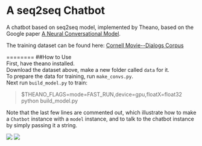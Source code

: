 # A seq2seq Chatbot

A chatbot based on seq2seq model, implemented by Theano, based on the Google paper [A Neural Conversational Model](http://arxiv.org/abs/1506.05869).

The training dataset can be found here: [Cornell Movie--Dialogs Corpus](http://www.mpi-sws.org/~cristian/Cornell_Movie-Dialogs_Corpus.html)

========
##How to Use  
First, have theano installed.  
Download the dataset above, make a new folder called `data` for it.  
To prepare the data for training, run `make_convs.py`.  
Next run `build_model.py` to train:  
>$THEANO_FLAGS=mode=FAST_RUN,device=gpu,floatX=float32 python build_model.py  

Note that the last few lines are commented out, which illustrate how to make a `Chatbot` instance with a `model` instance, and to talk to the chatbot instance by simply passing it a string.  

![](https://github.com/saltypaul/Seq2Seq-Chatbot/blob/master/pics/Training%20Phase.jpg)
![](https://github.com/saltypaul/Seq2Seq-Chatbot/blob/master/pics/Eval.jpg)
